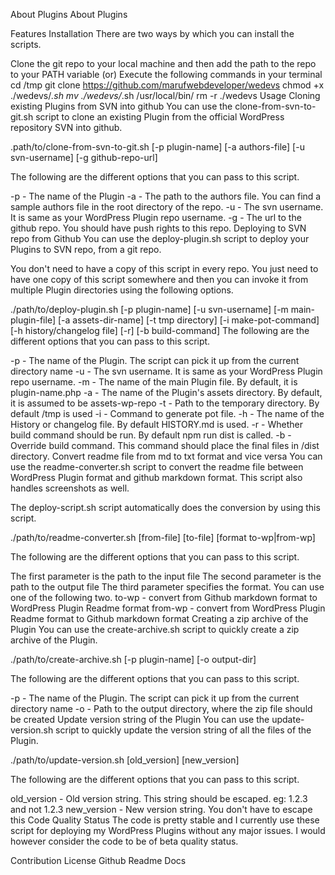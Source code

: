 About Plugins
About Plugins

Features
Installation
There are two ways by which you can install the scripts.

Clone the git repo to your local machine and then add the path to the repo to your PATH variable (or)
Execute the following commands in your terminal
cd /tmp
git clone https://github.com/marufwebdeveloper/wedevs
chmod +x ./wedevs/*.sh
mv ./wedevs/*.sh /usr/local/bin/
rm -r ./wedevs
Usage
Cloning existing Plugins from SVN into github
You can use the clone-from-svn-to-git.sh script to clone an existing Plugin from the official WordPress repository SVN into github.

.path/to/clone-from-svn-to-git.sh [-p plugin-name] [-a authors-file] [-u svn-username] [-g github-repo-url]

The following are the different options that you can pass to this script.

-p - The name of the Plugin
-a - The path to the authors file. You can find a sample authors file in the root directory of the repo.
-u - The svn username. It is same as your WordPress Plugin repo username.
-g - The url to the github repo. You should have push rights to this repo.
Deploying to SVN repo from Github
You can use the deploy-plugin.sh script to deploy your Plugins to SVN repo, from a git repo.

You don't need to have a copy of this script in every repo. You just need to have one copy of this script somewhere and then you can invoke it from multiple Plugin directories using the following options.

./path/to/deploy-plugin.sh [-p plugin-name] [-u svn-username] [-m main-plugin-file]
        [-a assets-dir-name] [-t tmp directory] [-i make-pot-command] [-h history/changelog file]
        [-r] [-b build-command]
The following are the different options that you can pass to this script.

-p - The name of the Plugin. The script can pick it up from the current directory name
-u - The svn username. It is same as your WordPress Plugin repo username.
-m - The name of the main Plugin file. By default, it is plugin-name.php
-a - The name of the Plugin's assets directory. By default, it is assumed to be assets-wp-repo
-t - Path to the temporary directory. By default /tmp is used
-i - Command to generate pot file.
-h - The name of the History or changelog file. By default HISTORY.md is used.
-r - Whether build command should be run. By default npm run dist is called.
-b - Override build command. This command should place the final files in /dist directory.
Convert readme file from md to txt format and vice versa
You can use the readme-converter.sh script to convert the readme file between WordPress Plugin format and github markdown format. This script also handles screenshots as well.

The deploy-script.sh script automatically does the conversion by using this script.

./path/to/readme-converter.sh [from-file] [to-file] [format to-wp|from-wp]

The following are the different options that you can pass to this script.

The first parameter is the path to the input file
The second parameter is the path to the output file
The third parameter specifies the format. You can use one of the following two.
to-wp - convert from Github markdown format to WordPress Plugin Readme format
from-wp - convert from WordPress Plugin Readme format to Github markdown format
Creating a zip archive of the Plugin
You can use the create-archive.sh script to quickly create a zip archive of the Plugin.

./path/to/create-archive.sh [-p plugin-name] [-o output-dir]

The following are the different options that you can pass to this script.

-p - The name of the Plugin. The script can pick it up from the current directory name
-o - Path to the output directory, where the zip file should be created
Update version string of the Plugin
You can use the update-version.sh script to quickly update the version string of all the files of the Plugin.

./path/to/update-version.sh [old_version] [new_version]

The following are the different options that you can pass to this script.

old_version - Old version string. This string should be escaped. eg: 1.2.3 and not 1.2.3
new_version - New version string. You don't have to escape this
Code Quality Status
The code is pretty stable and I currently use these script for deploying my WordPress Plugins without any major issues. I would however consider the code to be of beta quality status.

Contribution
License
Github Readme Docs
